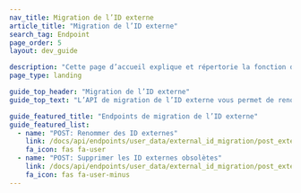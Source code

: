 ```yaml
---
nav_title: Migration de l’ID externe
article_title: "Migration de l’ID externe"
search_tag: Endpoint
page_order: 5
layout: dev_guide

description: "Cette page d’accueil explique et répertorie la fonction de migration de l’ID externe de Braze."
page_type: landing

guide_top_header: "Migration de l’ID externe"
guide_top_text: "L’API de migration de l’ID externe vous permet de renommer des ID externes existants (création d’un nouvel ID principal et suppression de l’ID existant) et suppression des ID obsolètes après la migration. <br><br> Nous avons conçu cette solution pour autoriser plusieurs ID externes afin de prendre en charge une période de migration pendant laquelle les versions antérieures de vos applications encore existantes qui utilisent l’ancien schéma de nommage des ID externes ne s’interrompent pas. Nous vous recommandons vivement de supprimer les ID externes obsolètes une fois que votre ancien schéma de nommage n’est plus utilisé."

guide_featured_title: "Endpoints de migration de l’ID externe"
guide_featured_list:
  - name: "POST: Renommer des ID externes"
    link: /docs/api/endpoints/user_data/external_id_migration/post_external_ids_rename/
    fa_icon: fas fa-user
  - name: "POST: Supprimer les ID externes obsolètes"
    link: /docs/api/endpoints/user_data/external_id_migration/post_external_ids_remove/
    fa_icon: fas fa-user-minus
---
```

